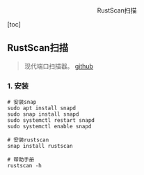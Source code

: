 <center>RustScan扫描</center>





[toc]









## RustScan扫描

> 现代端口扫描器。 [github](https://github.com/RustScan/RustScan)







### 1. 安装

```shell
# 安装snap
sudo apt install snapd
sudo snap install snapd
sudo systemctl restart snapd
sudo systemctl enable snapd

# 安装rustscan
snap install rustscan 

# 帮助手册
rustscan -h
```







